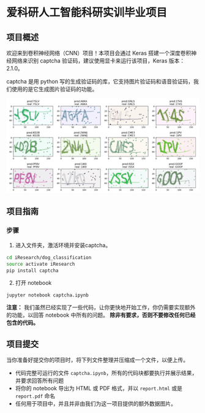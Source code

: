 [//]: # (Image References)

[image1]: ./images/preview.png "Sample Output"

# 爱科研人工智能科研实训毕业项目

## 项目概述

欢迎来到卷积神经网络（CNN）项目！本项目会通过 Keras 搭建一个深度卷积神经网络来识别 captcha 验证码，建议使用显卡来运行该项目，Keras 版本：2.1.0。

captcha 是用 python 写的生成验证码的库，它支持图片验证码和语音验证码，我们使用的是它生成图片验证码的功能。

![Sample Output][image1]

## 项目指南

### 步骤

1. 进入文件夹，激活环境并安装captcha。

 ```bash
cd iResearch/dog_classification
source activate iResearch
pip install captcha
```

2. 打开 notebook

 ```
jupyter notebook captcha.ipynb
```

__注意：__ 我们虽然已经实现了一些代码，让你更快地开始工作，你仍需要实现额外的功能，以回答 notebook 中所有的问题。
__除非有要求，否则不要修改任何已经包含的代码。__

## 项目提交

当你准备好提交你的项目时，将下列文件整理并压缩成一个文件，以便上传。

- 代码完整可运行的文件 `captcha.ipynb`，所有的代码块都要执行并展示结果，并要求回答所有问题
- 将你的 notebook 导出为 HTML 或 PDF 格式，并以 `report.html` 或是 `report.pdf` 命名
- 任何用于项目中，并且并非由我们为这一项目提供的额外数据图片。
